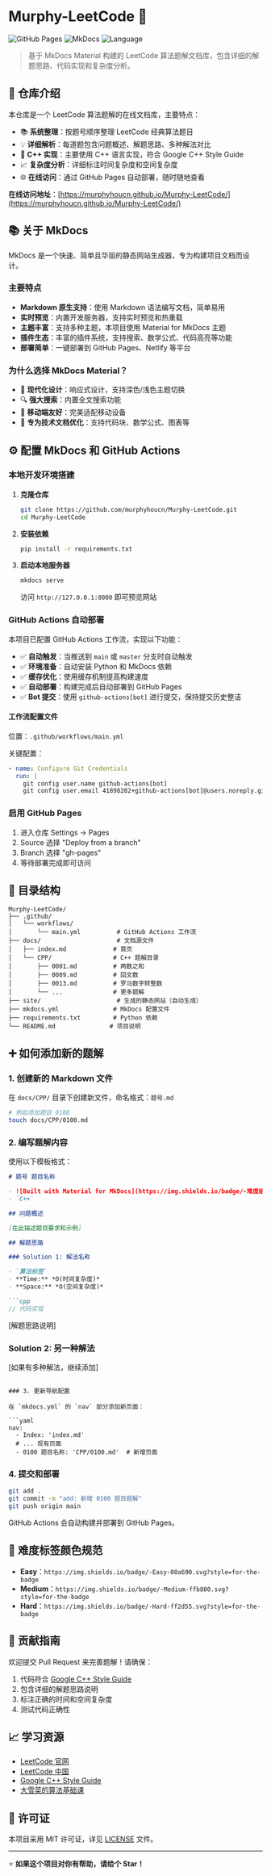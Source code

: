 # Murphy-LeetCode 🚀

![GitHub Pages](https://img.shields.io/badge/GitHub%20Pages-Live-brightgreen?style=for-the-badge&logo=github)
![MkDocs](https://img.shields.io/badge/MkDocs-Material-blue?style=for-the-badge&logo=markdown)
![Language](https://img.shields.io/badge/Language-C%2B%2B-orange?style=for-the-badge&logo=cplusplus)

> 基于 MkDocs Material 构建的 LeetCode 算法题解文档库，包含详细的解题思路、代码实现和复杂度分析。

## 📖 仓库介绍

本仓库是一个 LeetCode 算法题解的在线文档库，主要特点：

- 📚 **系统整理**：按题号顺序整理 LeetCode 经典算法题目
- 💡 **详细解析**：每道题包含问题概述、解题思路、多种解法对比
- 🎯 **C++ 实现**：主要使用 C++ 语言实现，符合 Google C++ Style Guide
- 📈 **复杂度分析**：详细标注时间复杂度和空间复杂度
- 🌐 **在线访问**：通过 GitHub Pages 自动部署，随时随地查看

**在线访问地址**：[https://murphyhoucn.github.io/Murphy-LeetCode/](https://murphyhoucn.github.io/Murphy-LeetCode/)

## 📚 关于 MkDocs

MkDocs 是一个快速、简单且华丽的静态网站生成器，专为构建项目文档而设计。

### 主要特点

- **Markdown 原生支持**：使用 Markdown 语法编写文档，简单易用
- **实时预览**：内置开发服务器，支持实时预览和热重载
- **主题丰富**：支持多种主题，本项目使用 Material for MkDocs 主题
- **插件生态**：丰富的插件系统，支持搜索、数学公式、代码高亮等功能
- **部署简单**：一键部署到 GitHub Pages、Netlify 等平台

### 为什么选择 MkDocs Material？

- 🎨 **现代化设计**：响应式设计，支持深色/浅色主题切换
- 🔍 **强大搜索**：内置全文搜索功能
- 📱 **移动端友好**：完美适配移动设备
- 🎯 **专为技术文档优化**：支持代码块、数学公式、图表等

## ⚙️ 配置 MkDocs 和 GitHub Actions

### 本地开发环境搭建

1. **克隆仓库**
   ```bash
   git clone https://github.com/murphyhoucn/Murphy-LeetCode.git
   cd Murphy-LeetCode
   ```

2. **安装依赖**
   ```bash
   pip install -r requirements.txt
   ```

3. **启动本地服务器**
   ```bash
   mkdocs serve
   ```
   访问 `http://127.0.0.1:8000` 即可预览网站

### GitHub Actions 自动部署

本项目已配置 GitHub Actions 工作流，实现以下功能：

- ✅ **自动触发**：当推送到 `main` 或 `master` 分支时自动触发
- ✅ **环境准备**：自动安装 Python 和 MkDocs 依赖
- ✅ **缓存优化**：使用缓存机制提高构建速度
- ✅ **自动部署**：构建完成后自动部署到 GitHub Pages
- ✅ **Bot 提交**：使用 `github-actions[bot]` 进行提交，保持提交历史整洁

#### 工作流配置文件

位置：`.github/workflows/main.yml`

关键配置：
```yaml
- name: Configure Git Credentials
  run: |
    git config user.name github-actions[bot]
    git config user.email 41898282+github-actions[bot]@users.noreply.github.com
```

### 启用 GitHub Pages

1. 进入仓库 Settings → Pages
2. Source 选择 "Deploy from a branch"
3. Branch 选择 "gh-pages"
4. 等待部署完成即可访问

## 📁 目录结构

```
Murphy-LeetCode/
├── .github/
│   └── workflows/
│       └── main.yml          # GitHub Actions 工作流
├── docs/                     # 文档源文件
│   ├── index.md             # 首页
│   └── CPP/                 # C++ 题解目录
│       ├── 0001.md          # 两数之和
│       ├── 0009.md          # 回文数
│       ├── 0013.md          # 罗马数字转整数
│       └── ...              # 更多题解
├── site/                     # 生成的静态网站（自动生成）
├── mkdocs.yml               # MkDocs 配置文件
├── requirements.txt         # Python 依赖
└── README.md               # 项目说明
```

## ➕ 如何添加新的题解

### 1. 创建新的 Markdown 文件

在 `docs/CPP/` 目录下创建新文件，命名格式：`题号.md`

```bash
# 例如添加题目 0100
touch docs/CPP/0100.md
```

### 2. 编写题解内容

使用以下模板格式：

```markdown
# 题号 题目名称

- ![Built with Material for MkDocs](https://img.shields.io/badge/-难度级别-颜色.svg?style=for-the-badge")
- `C++`

## 问题概述

[在此描述题目要求和示例]

## 解题思路

### Solution 1: 解法名称

- `算法标签`
- **Time:** *O(时间复杂度)*
- **Space:** *O(空间复杂度)*

```cpp
// 代码实现
```

[解题思路说明]

### Solution 2: 另一种解法

[如果有多种解法，继续添加]
```

### 3. 更新导航配置

在 `mkdocs.yml` 的 `nav` 部分添加新页面：

```yaml
nav:
  - Index: 'index.md'
  # ... 现有页面
  - 0100 题目名称: 'CPP/0100.md'  # 新增页面
```

### 4. 提交和部署

```bash
git add .
git commit -m "add: 新增 0100 题目题解"
git push origin main
```

GitHub Actions 会自动构建并部署到 GitHub Pages。

## 🎨 难度标签颜色规范

- **Easy**：`https://img.shields.io/badge/-Easy-00a690.svg?style=for-the-badge`
- **Medium**：`https://img.shields.io/badge/-Medium-ffb800.svg?style=for-the-badge`
- **Hard**：`https://img.shields.io/badge/-Hard-ff2d55.svg?style=for-the-badge`

## 🤝 贡献指南

欢迎提交 Pull Request 来完善题解！请确保：

1. 代码符合 [Google C++ Style Guide](https://google.github.io/styleguide/cppguide.html)
2. 包含详细的解题思路说明
3. 标注正确的时间和空间复杂度
4. 测试代码正确性

## 📈 学习资源

- [LeetCode 官网](https://leetcode.com/)
- [LeetCode 中国](https://leetcode.cn/)
- [Google C++ Style Guide](https://google.github.io/styleguide/cppguide.html)
- [大雪菜的算法基础课](https://space.bilibili.com/7836741/channel/seriesdetail?sid=369277)

## 📄 许可证

本项目采用 MIT 许可证，详见 [LICENSE](LICENSE) 文件。

---

⭐ **如果这个项目对你有帮助，请给个 Star！**
